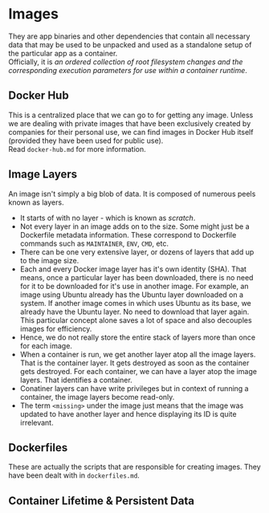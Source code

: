 # Images

They are app binaries and other dependencies that contain all necessary data that may be used to be unpacked and used as a standalone setup of the particular app as a container. <br />
Officially, it is *an ordered collection of root filesystem changes and the corresponding execution parameters for use within a container runtime*.


## Docker Hub

This is a centralized place that we can go to for getting any image. Unless we are dealing with private images that have been exclusively created by companies for their personal use, we can find images in Docker Hub itself (provided they have been used for public use). <br />
Read `docker-hub.md` for more information.


## Image Layers

An image isn't simply a big blob of data. It is composed of numerous peels known as layers.
- It starts of with no layer - which is known as *scratch*. 
- Not every layer in an image adds on to the size. Some might just be a Dockerfile metadata information. These correspond to Dockerfile commands such as `MAINTAINER`, `ENV`, `CMD`, etc.
- There can be one very extensive layer, or dozens of layers that add up to the image size.
- Each and every Docker image layer has it's own identity (SHA). That means, once a particular layer has been downloaded, there is no need for it to be downloaded for it's use in another image. For example, an image using Ubuntu already has the Ubuntu layer downloaded on a system. If another image comes in which uses Ubuntu as its base, we already have the Ubuntu layer. No need to download that layer again. This particular concept alone saves a lot of space and also decouples images for efficiency.
- Hence, we do not really store the entire stack of layers more than once for each image.
- When a container is run, we get another layer atop all the image layers. That is the container layer. It gets destroyed as soon as the container gets destroyed. For each container, we can have a layer atop the image layers. That identifies a container.
- Conatiner layers can have write privileges but in context of running a container, the image layers become read-only.
- The term `<missing>` under the image just means that the image was updated to have another layer and hence displaying its ID is quite irrelevant.


## Dockerfiles

These are actually the scripts that are responsible for creating images. They have been dealt with in `dockerfiles.md`.


## Container Lifetime & Persistent Data

